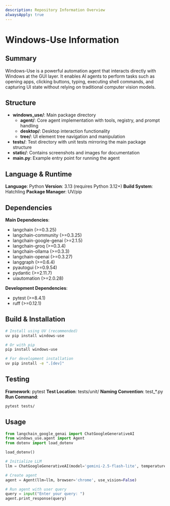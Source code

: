 ```yaml
---
description: Repository Information Overview
alwaysApply: true
---
```


# Windows-Use Information

## Summary
Windows-Use is a powerful automation agent that interacts directly with Windows at the GUI layer. It enables AI agents to perform tasks such as opening apps, clicking buttons, typing, executing shell commands, and capturing UI state without relying on traditional computer vision models.

## Structure
- **windows_use/**: Main package directory
  - **agent/**: Core agent implementation with tools, registry, and prompt handling
  - **desktop/**: Desktop interaction functionality
  - **tree/**: UI element tree navigation and manipulation
- **tests/**: Test directory with unit tests mirroring the main package structure
- **static/**: Contains screenshots and images for documentation
- **main.py**: Example entry point for running the agent

## Language & Runtime
**Language**: Python
**Version**: 3.13 (requires Python 3.12+)
**Build System**: Hatchling
**Package Manager**: UV/pip

## Dependencies
**Main Dependencies**:
- langchain (>=0.3.25)
- langchain-community (>=0.3.25)
- langchain-google-genai (>=2.1.5)
- langchain-groq (>=0.3.4)
- langchain-ollama (>=0.3.3)
- langchain-openai (>=0.3.27)
- langgraph (>=0.6.4)
- pyautogui (>=0.9.54)
- pydantic (>=2.11.7)
- uiautomation (>=2.0.28)

**Development Dependencies**:
- pytest (>=8.4.1)
- ruff (>=0.12.1)

## Build & Installation
```bash
# Install using UV (recommended)
uv pip install windows-use

# Or with pip
pip install windows-use

# For development installation
uv pip install -e ".[dev]"
```

## Testing
**Framework**: pytest
**Test Location**: tests/unit/
**Naming Convention**: test_*.py
**Run Command**:
```bash
pytest tests/
```

## Usage
```python
from langchain_google_genai import ChatGoogleGenerativeAI
from windows_use.agent import Agent
from dotenv import load_dotenv

load_dotenv()

# Initialize LLM
llm = ChatGoogleGenerativeAI(model='gemini-2.5-flash-lite', temperature=0.2)

# Create agent
agent = Agent(llm=llm, browser='chrome', use_vision=False)

# Run agent with user query
query = input("Enter your query: ")
agent.print_response(query)
```